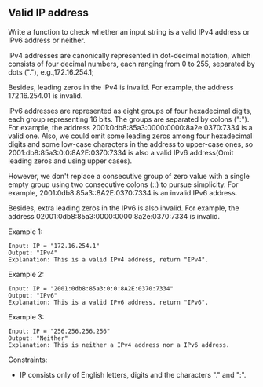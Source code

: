## Valid IP address

Write a function to check whether an input string is a valid IPv4 address or IPv6 address or neither.  

IPv4 addresses are canonically represented in dot-decimal notation, which consists of four decimal numbers, each ranging from 0 to 255, separated by dots ("."), e.g.,172.16.254.1;  

Besides, leading zeros in the IPv4 is invalid. For example, the address 172.16.254.01 is invalid.  

IPv6 addresses are represented as eight groups of four hexadecimal digits, each group representing 16 bits. The groups are separated by colons (":"). For example, the address 2001:0db8:85a3:0000:0000:8a2e:0370:7334 is a valid one. Also, we could omit some leading zeros among four hexadecimal digits and some low-case characters in the address to upper-case ones, so 2001:db8:85a3:0:0:8A2E:0370:7334 is also a valid IPv6 address(Omit leading zeros and using upper cases).  

However, we don't replace a consecutive group of zero value with a single empty group using two consecutive colons (::) to pursue simplicity. For example, 2001:0db8:85a3::8A2E:0370:7334 is an invalid IPv6 address.  

Besides, extra leading zeros in the IPv6 is also invalid. For example, the address 02001:0db8:85a3:0000:0000:8a2e:0370:7334 is invalid.  

 

Example 1:
```
Input: IP = "172.16.254.1"
Output: "IPv4"
Explanation: This is a valid IPv4 address, return "IPv4".
```
Example 2:
```
Input: IP = "2001:0db8:85a3:0:0:8A2E:0370:7334"
Output: "IPv6"
Explanation: This is a valid IPv6 address, return "IPv6".
```
Example 3:
```
Input: IP = "256.256.256.256"
Output: "Neither"
Explanation: This is neither a IPv4 address nor a IPv6 address.
``` 

Constraints:  

- IP consists only of English letters, digits and the characters "." and ":".